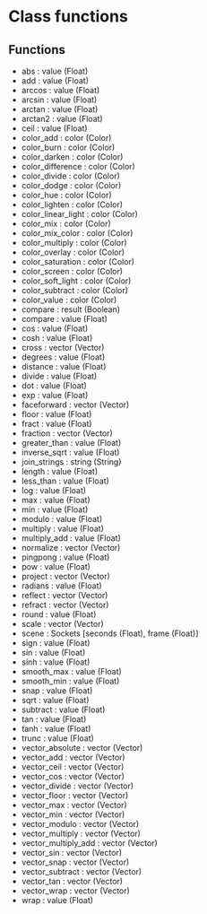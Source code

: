 
# Class functions


## Functions



- abs : value (Float)
- add : value (Float)
- arccos : value (Float)
- arcsin : value (Float)
- arctan : value (Float)
- arctan2 : value (Float)
- ceil : value (Float)
- color_add : color (Color)
- color_burn : color (Color)
- color_darken : color (Color)
- color_difference : color (Color)
- color_divide : color (Color)
- color_dodge : color (Color)
- color_hue : color (Color)
- color_lighten : color (Color)
- color_linear_light : color (Color)
- color_mix : color (Color)
- color_mix_color : color (Color)
- color_multiply : color (Color)
- color_overlay : color (Color)
- color_saturation : color (Color)
- color_screen : color (Color)
- color_soft_light : color (Color)
- color_subtract : color (Color)
- color_value : color (Color)
- compare : result (Boolean)
- compare : value (Float)
- cos : value (Float)
- cosh : value (Float)
- cross : vector (Vector)
- degrees : value (Float)
- distance : value (Float)
- divide : value (Float)
- dot : value (Float)
- exp : value (Float)
- faceforward : vector (Vector)
- floor : value (Float)
- fract : value (Float)
- fraction : vector (Vector)
- greater_than : value (Float)
- inverse_sqrt : value (Float)
- join_strings : string (String)
- length : value (Float)
- less_than : value (Float)
- log : value (Float)
- max : value (Float)
- min : value (Float)
- modulo : value (Float)
- multiply : value (Float)
- multiply_add : value (Float)
- normalize : vector (Vector)
- pingpong : value (Float)
- pow : value (Float)
- project : vector (Vector)
- radians : value (Float)
- reflect : vector (Vector)
- refract : vector (Vector)
- round : value (Float)
- scale : vector (Vector)
- scene : Sockets      [seconds (Float), frame (Float)]
- sign : value (Float)
- sin : value (Float)
- sinh : value (Float)
- smooth_max : value (Float)
- smooth_min : value (Float)
- snap : value (Float)
- sqrt : value (Float)
- subtract : value (Float)
- tan : value (Float)
- tanh : value (Float)
- trunc : value (Float)
- vector_absolute : vector (Vector)
- vector_add : vector (Vector)
- vector_ceil : vector (Vector)
- vector_cos : vector (Vector)
- vector_divide : vector (Vector)
- vector_floor : vector (Vector)
- vector_max : vector (Vector)
- vector_min : vector (Vector)
- vector_modulo : vector (Vector)
- vector_multiply : vector (Vector)
- vector_multiply_add : vector (Vector)
- vector_sin : vector (Vector)
- vector_snap : vector (Vector)
- vector_subtract : vector (Vector)
- vector_tan : vector (Vector)
- vector_wrap : vector (Vector)
- wrap : value (Float)


